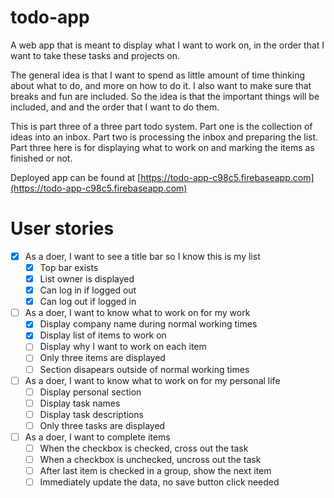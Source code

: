 # todo-app
A web app that is meant to display what I want to work on, in the order that I want to take these tasks and projects on.

The general idea is that I want to spend as little amount of time thinking about what to do, and more on how to do it. I also want to make sure that breaks and fun are included. So the idea is that the important things will be included, and and the order that I want to do them.

This is part three of a three part todo system. Part one is the collection of ideas into an inbox. Part two is processing the inbox and preparing the list. Part three here is for displaying what to work on and marking the items as finished or not.

Deployed app can be found at [https://todo-app-c98c5.firebaseapp.com](https://todo-app-c98c5.firebaseapp.com)

# User stories

* [x] As a doer, I want to see a title bar so I know this is my list
    * [x] Top bar exists
    * [x] List owner is displayed
    * [x] Can log in if logged out
    * [x] Can log out if logged in
* [ ] As a doer, I want to know what to work on for my work
    * [x] Display company name during normal working times
    * [x] Display list of items to work on
    * [ ] Display why I want to work on each item
    * [ ] Only three items are displayed
    * [ ] Section disapears outside of normal working times
* [ ] As a doer, I want to know what to work on for my personal life
    * [ ] Display personal section
    * [ ] Display task names
    * [ ] Display task descriptions
    * [ ] Only three tasks are displayed
* [ ] As a doer, I want to complete items
    * [ ] When the checkbox is checked, cross out the task
    * [ ] When a checkbox is unchecked, uncross out the task
    * [ ] After last item is checked in a group, show the next item
    * [ ] Immediately update the data, no save button click needed